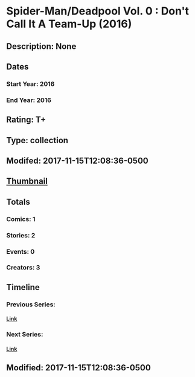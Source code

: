 # Spider-Man/Deadpool Vol. 0 : Don't Call It A Team-Up (2016)
## Description: None
## Dates
### Start Year: 2016
### End Year: 2016
## Rating: T+
## Type: collection
## Modifed: 2017-11-15T12:08:36-0500
## [Thumbnail](http://i.annihil.us/u/prod/marvel/i/mg/b/40/image_not_available.jpg)
## Totals
### Comics: 1
### Stories: 2
### Events: 0
### Creators: 3
## Timeline
### Previous Series: 
#### [Link]()
### Next Series: 
#### [Link]()
## Modified: 2017-11-15T12:08:36-0500